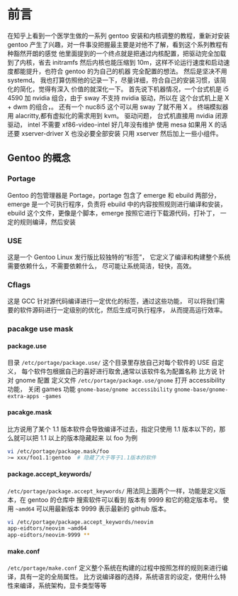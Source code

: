 # 前言

在知乎上看到一个医学生做的一系列 gentoo 安装和内核调整的教程，重新对安装 gentoo
产生了兴趣，对一件事没把握最主要是对他不了解，看到这个系列教程有种豁然开朗的感觉
他里面提到的一个终点就是把通过内核配置，把驱动完全加载到了内核，省去 initramfs
然后内核也能压缩到 10m，这样不论运行速度和启动速度都能提升，也符合 gentoo 的为自己的机器
完全配置的想法。 然后是坚决不用 systemd。
我也打算仿照他的记录一下，尽量详细，符合自己的安装习惯，该简化的简化，觉得有深入
价值的就深化一下。
首先说下机器情况，一个台式机是 i5 4590 加 nvidia 组合，由于 sway 不支持 nvidia 驱动，所以在
这个台式机上是 X + dwm 的组合，。
还有一个 nuc8i5 这个可以用 sway 了就不用 X 。
终端模拟器用 alacritty,都有虚拟化的需求用到 kvm。
驱动问题， 台式机直接用 nvidia 闭源驱动，
intel 不需要 xf86-video-intel 好几年没有维护
使用 mesa 如果用 X 的话 还要 xserver-driver X 也没必要全部安装
只用 xserver 然后加上一些小组件。

## Gentoo 的概念

### Portage

Gentoo 的包管理器是 Portage，portage 包含了 emerge 和 ebuild 两部分，
emerge 是一个可执行程序，负责将 ebuild 中的内容按照规则进行编译和安装，
ebuild 这个文件，更像是个脚本，emerge 按照它进行下载源代码，打补丁，
一定的规则编译，然后安装

### USE

这是一个 Gentoo Linux 发行版比较独特的“标签”，
它定义了编译和构建整个系统需要依赖什么，不需要依赖什么，
尽可能让系统简洁，轻快，高效。

### Cflags

这是 GCC 针对源代码编译进行一定优化的标签，通过这些功能，
可以将我们需要的软件源码进行一定级别的优化，然后生成可执行程序，
从而提高运行效率。

### pacakge use mask

#### package.use

目录 `/etc/portage/package.use/` 这个目录里存放自己对每个软件的 USE 自定义，
每个软件包根据自己的喜好进行取舍,通常以该软件名为配置名称
比方说 针对 gnome 配置
定义文件 `/etc/portage/package.use/gnome`
打开 accessibility 功能， 关闭 games 功能
`gnome-base/gnome accessibility`
`gnome-base/gnome-extra-apps -games`

#### pacakge.mask

比方说用了某个 1.1 版本软件会导致编译不过去，指定只使用
1.1 版本以下的，那么就可以把 1.1 以上的版本隐藏起来
以 foo 为例

```bash
vi /etc/portage/package.mask/foo
>= xxx/foo1.1:gentoo  # 隐藏了大于等于1.1版本的软件

```

#### package.accept_keywords/

`/etc/portage/package.accept_keywords/`
用法同上面两个一样，功能是定义版本，在 gentoo 的仓库中
搜索软件可以看到 版本有 9999 和它的稳定版本号。
使用 `~amd64` 可以用最新版本
9999 表示最新的 github 版本。

```bash
vi /etc/portage/package.accept_keywords/neovim
app-eidtors/neovim ~amd64
app-eidtors/neovim-9999 **
```

#### make.conf

`/etc/portage/make.conf`
定义整个系统在构建的过程中按照怎样的规则来进行编译，具有一定的全局属性。
比方说编译器的选择，系统语言的设定，使用什么特性来编译，系统架构，显卡类型等等
